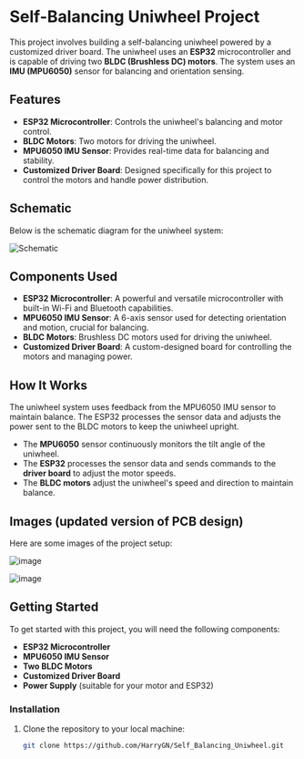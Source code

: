 # Self-Balancing Uniwheel Project

This project involves building a self-balancing uniwheel powered by a customized driver board. The uniwheel uses an **ESP32** microcontroller and is capable of driving two **BLDC (Brushless DC) motors**. The system uses an **IMU (MPU6050)** sensor for balancing and orientation sensing.

## Features
- **ESP32 Microcontroller**: Controls the uniwheel's balancing and motor control.
- **BLDC Motors**: Two motors for driving the uniwheel.
- **MPU6050 IMU Sensor**: Provides real-time data for balancing and stability.
- **Customized Driver Board**: Designed specifically for this project to control the motors and handle power distribution.

## Schematic

Below is the schematic diagram for the uniwheel system:

![Schematic](https://github.com/user-attachments/assets/492c3242-f155-4b34-b9de-f86ba90601f1)

## Components Used
- **ESP32 Microcontroller**: A powerful and versatile microcontroller with built-in Wi-Fi and Bluetooth capabilities.
- **MPU6050 IMU Sensor**: A 6-axis sensor used for detecting orientation and motion, crucial for balancing.
- **BLDC Motors**: Brushless DC motors used for driving the uniwheel.
- **Customized Driver Board**: A custom-designed board for controlling the motors and managing power.
  
## How It Works
The uniwheel system uses feedback from the MPU6050 IMU sensor to maintain balance. The ESP32 processes the sensor data and adjusts the power sent to the BLDC motors to keep the uniwheel upright.

- The **MPU6050** sensor continuously monitors the tilt angle of the uniwheel.
- The **ESP32** processes the sensor data and sends commands to the **driver board** to adjust the motor speeds.
- The **BLDC motors** adjust the uniwheel's speed and direction to maintain balance.

## Images (updated version of PCB design)

Here are some images of the project setup:

![image](https://github.com/user-attachments/assets/50d831b7-9190-42cc-bdff-9141f2ac6741)


![image](https://github.com/user-attachments/assets/a6314093-7960-4627-9155-2aa1d780217f)


## Getting Started

To get started with this project, you will need the following components:
- **ESP32 Microcontroller**
- **MPU6050 IMU Sensor**
- **Two BLDC Motors**
- **Customized Driver Board**
- **Power Supply** (suitable for your motor and ESP32)

### Installation
1. Clone the repository to your local machine:
   ```bash
   git clone https://github.com/HarryGN/Self_Balancing_Uniwheel.git
